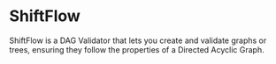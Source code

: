 # ShiftFlow
ShiftFlow is a DAG Validator that lets you create and validate graphs or trees, ensuring they follow the properties of a Directed Acyclic Graph.
